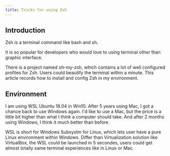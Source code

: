 ```yaml
---
title: Tricks for using Zsh
---
```


## Introduction
Zsh is a terminal command like bash and sh. 

It is so popular for developers who would love to using terminal other than graphic interface.

There is a project named oh-my-zsh, which contains a lot of well configured profiles for Zsh. Users could beautify the terminal within a minute. This article records how to install and config Zsh in my environment.

## Environment
I am using WSL Ubuntu 18.04 in Win10. After 5 years using Mac, I got a chance back to use Windows again. I'd like to use a Mac, but the price is a little bit higher than what I think a computer should take. And after 2 months using Windows, I think it much better than before.

WSL is short for Windows Subsystm for Linux, which lets user have a pure Linux environment within Windows. Differ than Virtualization solution like VirtualBox, the WSL could be launched in 5 secondes, users could get almost totally same terminal experiences like in Linux or Mac.



